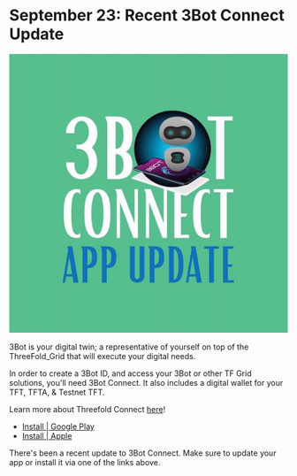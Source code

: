 # September 23: Recent 3Bot Connect Update

![](img/3bot0920.jpg)

3Bot is your digital twin; a representative of yourself on top of the ThreeFold_Grid that will execute your digital needs.

In order to create a 3Bot ID, and access your 3Bot or other TF Grid solutions, you'll need 3Bot Connect. It also includes a digital wallet for your TFT, TFTA, & Testnet TFT.

Learn more about Threefold Connect [here](threefold_connect)!

- [Install | Google Play](https://play.google.com/store/apps/details?id=org.jimber.threebotlogin&hl=en)
- [Install | Apple](https://apps.apple.com/us/app/threefold_connect/id1459845885)

There's been a recent update to 3Bot Connect. Make sure to update your app or install it via one of the links above.